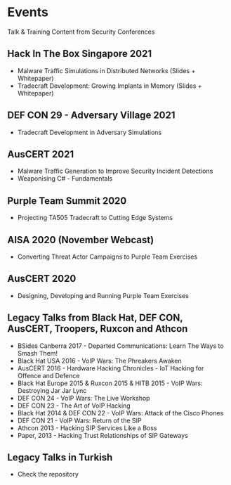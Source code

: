 # Events
 Talk & Training Content from Security Conferences

## Hack In The Box Singapore 2021
* Malware Traffic Simulations in Distributed Networks (Slides + Whitepaper)
* Tradecraft Development: Growing Implants in Memory (Slides + Whitepaper)

## DEF CON 29 - Adversary Village 2021
* Tradecraft Development in Adversary Simulations

## AusCERT 2021
* Malware Traffic Generation to Improve Security Incident Detections
* Weaponising C# - Fundamentals

## Purple Team Summit 2020
* Projecting TA505 Tradecraft to Cutting Edge Systems

## AISA 2020 (November Webcast)
* Converting Threat Actor Campaigns to Purple Team Exercises 

## AusCERT 2020
* Designing, Developing and Running Purple Team Exercises

## Legacy Talks from Black Hat, DEF CON, AusCERT, Troopers, Ruxcon and Athcon
* BSides Canberra 2017 - Departed Communications: Learn The Ways to Smash Them!
* Black Hat USA 2016 - VoIP Wars: The Phreakers Awaken
* AusCERT 2016 - Hardware Hacking Chronicles - IoT Hacking for Offence and Defence
* Black Hat Europe 2015 & Ruxcon 2015 & HITB 2015 - VoIP Wars: Destroying Jar Jar Lync
* DEF CON 24 - VoIP Wars: The Live Workshop
* DEF CON 23 - The Art of VoIP Hacking
* Black Hat 2014 & DEF CON 22 - VoIP Wars: Attack of the Cisco Phones
* DEF CON 21 - VoIP Wars: Return of the SIP
* Athcon 2013 - Hacking SIP Services Like a Boss
* Paper, 2013 - Hacking Trust Relationships of SIP Gateways

## Legacy Talks in Turkish
* Check the repository
